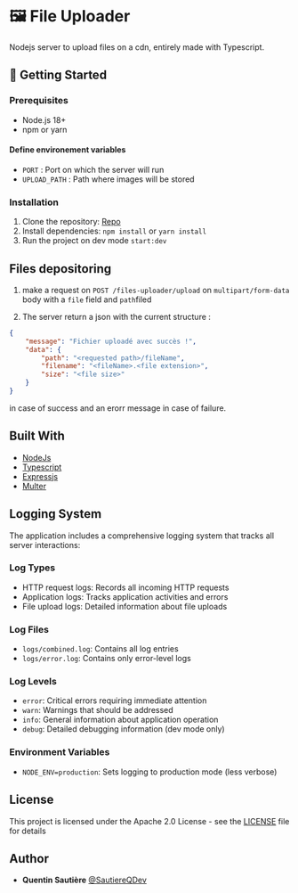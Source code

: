 # 🖼️ File Uploader

Nodejs server to upload files on a cdn, entirely  made with Typescript.

## 🚀 Getting Started

### Prerequisites

- Node.js 18+
- npm or yarn

#### Define environement variables

- `PORT` : Port on which the server will run
- `UPLOAD_PATH` : Path where images will be stored

### Installation

1. Clone the repository: [Repo](https://github.com/SautiereQDev/image-uploader)
2. Install dependencies: `npm install` or `yarn install`
3. Run the project on dev mode `start:dev`

## Files depositoring
1. make a request on `POST /files-uploader/upload` on `multipart/form-data` body with a `file` field and `path`filed

2. The server return a json with the current structure : 
```json
{
    "message": "Fichier uploadé avec succès !",
    "data": {
        "path": "<requested path>/fileName",
        "filename": "<fileName>.<file extension>",
        "size": "<file size>"
    }
}
```
in case of success and an erorr message in case of failure.	

## Built With

- [NodeJs](https://nodejs.org/en)
- [Typescript](https://www.typescriptlang.org/)
- [Expressjs](https://expressjs.com/fr/)
- [Multer](https://github.com/expressjs/multer)

## Logging System

The application includes a comprehensive logging system that tracks all server interactions:

### Log Types
- HTTP request logs: Records all incoming HTTP requests
- Application logs: Tracks application activities and errors
- File upload logs: Detailed information about file uploads

### Log Files
- `logs/combined.log`: Contains all log entries
- `logs/error.log`: Contains only error-level logs

### Log Levels
- `error`: Critical errors requiring immediate attention
- `warn`: Warnings that should be addressed
- `info`: General information about application operation
- `debug`: Detailed debugging information (dev mode only)

### Environment Variables
- `NODE_ENV=production`: Sets logging to production mode (less verbose)

## License
This project is licensed under the Apache 2.0 License - see the [LICENSE](LICENSE.md) file for details

## Author
- **Quentin Sautière** [@SautiereQDev](https://github.com/SautiereQDev)